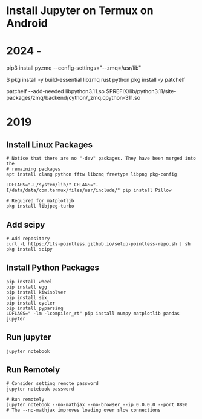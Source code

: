 # Install Jupyter on Termux on Android
# 2024 - 

pip3 install pyzmq --config-settings="--zmq=/usr/lib"

$ pkg install -y build-essential libzmq rust python
pkg install -y patchelf

patchelf --add-needed libpython3.11.so $PREFIX/lib/python3.11/site-packages/zmq/backend/cython/_zmq.cpython-311.so

# 2019

## Install Linux Packages
```
# Notice that there are no "-dev" packages. They have been merged into the
# remaining packages
apt install clang python fftw libzmq freetype libpng pkg-config

LDFLAGS="-L/system/lib/" CFLAGS="-I/data/data/com.termux/files/usr/include/" pip install Pillow

# Required for matplotlib
pkg install libjpeg-turbo
```

## Add scipy
```
# Add repository
curl -L https://its-pointless.github.io/setup-pointless-repo.sh | sh
pkg install scipy
```

## Install Python Packages
```
pip install wheel
pip install egg
pip install kiwisolver
pip install six
pip install cycler
pip install pyparsing
LDFLAGS=" -lm -lcompiler_rt" pip install numpy matplotlib pandas jupyter
```

## Run jupyter
```
jupyter notebook
```

## Run Remotely
```
# Consider setting remote password
jupyter notebook password

# Run remotely
jupyter notebook --no-mathjax --no-browser --ip 0.0.0.0 --port 8890
# The --no-mathjax improves loading over slow connections
```
